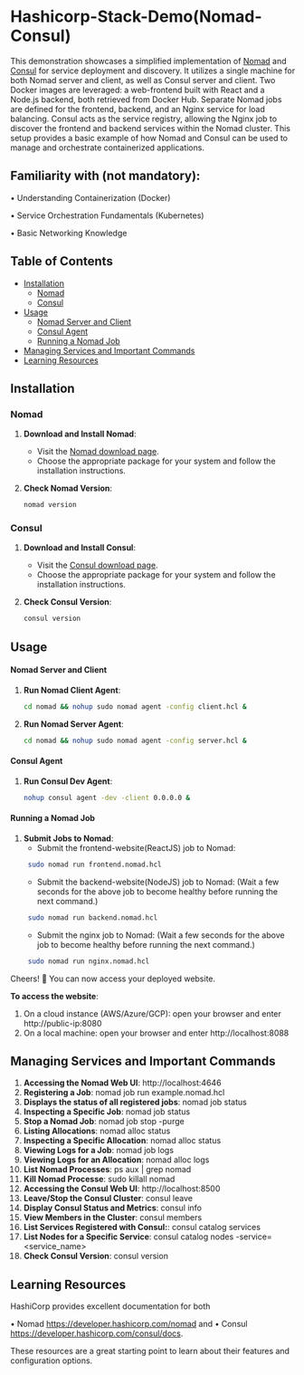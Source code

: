 # Hashicorp-Stack-Demo(Nomad-Consul)

This demonstration showcases a simplified implementation of [Nomad](https://www.nomadproject.io/) and [Consul](https://www.consul.io/) for service deployment and discovery. It utilizes a single machine for both Nomad server and client, as well as Consul server and client. Two Docker images are leveraged: a web-frontend built with React and a Node.js backend, both retrieved from Docker Hub. Separate Nomad jobs are defined for the frontend, backend, and an Nginx service for load balancing. Consul acts as the service registry, allowing the Nginx job to discover the frontend and backend services within the Nomad cluster. This setup provides a basic example of how Nomad and Consul can be used to manage and orchestrate containerized applications.

## Familiarity with (not mandatory):

• Understanding Containerization (Docker)

• Service Orchestration Fundamentals (Kubernetes)

• Basic Networking Knowledge

## Table of Contents

- [Installation](#installation)
  - [Nomad](#nomad)
  - [Consul](#consul)
- [Usage](#usage)
  - [Nomad Server and Client](#nomad-server-and-client)
  - [Consul Agent](#consul-agent)
  - [Running a Nomad Job](#running-a-nomad-job)
- [Managing Services and Important Commands](#managing-services-and-important-commands)
- [Learning Resources](learning-resources)

## Installation

### Nomad

1. **Download and Install Nomad**:
   - Visit the [Nomad download page](https://developer.hashicorp.com/nomad/docs/install).
   - Choose the appropriate package for your system and follow the installation instructions.

2. **Check Nomad Version**:
   ```bash
   nomad version
   ```

### Consul

1. **Download and Install Consul**:
   - Visit the [Consul download page](https://developer.hashicorp.com/consul/docs/install).
   - Choose the appropriate package for your system and follow the installation instructions.

2. **Check Consul Version**:
   ```bash
   consul version
   ```

## Usage

#### Nomad Server and Client
1. **Run Nomad Client Agent**:
   ```bash
   cd nomad && nohup sudo nomad agent -config client.hcl &
   ```

2. **Run Nomad Server Agent**:
   ```bash
   cd nomad && nohup sudo nomad agent -config server.hcl &
   ```

#### Consul Agent
1. **Run Consul Dev Agent**:
   ```bash
   nohup consul agent -dev -client 0.0.0.0 &
   ```
   
#### Running a Nomad Job
1. **Submit Jobs to Nomad**:
    - Submit the frontend-website(ReactJS) job to Nomad:
   ```bash
    sudo nomad run frontend.nomad.hcl 
   ```
   - Submit the backend-website(NodeJS) job to Nomad:
     (Wait a few seconds for the above job to become healthy before running the next command.)
   ```bash
    sudo nomad run backend.nomad.hcl 
   ```  
   - Submit the nginx job to Nomad:
     (Wait a few seconds for the above job to become healthy before running the next command.)
   ```bash
    sudo nomad run nginx.nomad.hcl 
   ```

Cheers! 🎉 You can now access your deployed website.

  **To access the website**:
  1. On a cloud instance (AWS/Azure/GCP): open your browser and enter http://public-ip:8080
  2. On a local machine: open your browser and enter http://localhost:8088


## Managing Services and Important Commands
1. **Accessing the Nomad Web UI**: http://localhost:4646
2. **Registering a Job**: nomad job run example.nomad.hcl
3. **Displays the status of all registered jobs**: nomad job status
4. **Inspecting a Specific Job**: nomad job status
5. **Stop a Nomad Job**: nomad job stop -purge <job-name>
6. **Listing Allocations**: nomad alloc status
7. **Inspecting a Specific Allocation**: nomad alloc status <alloc-id>
8. **Viewing Logs for a Job**: nomad job logs <job-name>
9. **Viewing Logs for an Allocation**: nomad alloc logs <alloc-id>
10.  **List Nomad Processes**: ps aux | grep nomad
11. **Kill Nomad Processe**: sudo killall nomad
12. **Accessing the Consul Web UI**: http://localhost:8500
13. **Leave/Stop the Consul Cluster**: consul leave
14. **Display Consul Status and Metrics**: consul info
15. **View Members in the Cluster**: consul members
16. **List Services Registered with Consul:**: consul catalog services
17. **List Nodes for a Specific Service**: consul catalog nodes -service=<service_name>
18. **Check Consul Version**: consul version

## Learning Resources

HashiCorp provides excellent documentation for both 
 
 • Nomad https://developer.hashicorp.com/nomad and 
 • Consul https://developer.hashicorp.com/consul/docs. 
 
 These resources are a great starting point to learn about their features and configuration options.
